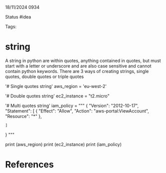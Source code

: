 18/11/2024 0934

Status #idea

Tags:

# string

A string in python are within quotes, anything contained in quotes, but must start with a letter or underscore and are also case sensitive and cannot contain python keywords. There are 3 ways of creating strings, single quotes, double quotes or triple quotes

'# Single quotes string'
aws_region = 'eu-west-2'

'# Double quotes string'
ec2_instance = "t2.micro"

'# Multi quotes string'
iam_policy = """
    {
    "Version": "2012-10-17",
    "Statement": [
        {
            "Effect": "Allow",
            "Action": "aws-portal:ViewAccount",
            "Resource": "*"
        },
        
    ]
}
"""

print (aws_region)
print (ec2_instance)
print (iam_policy)








# References
